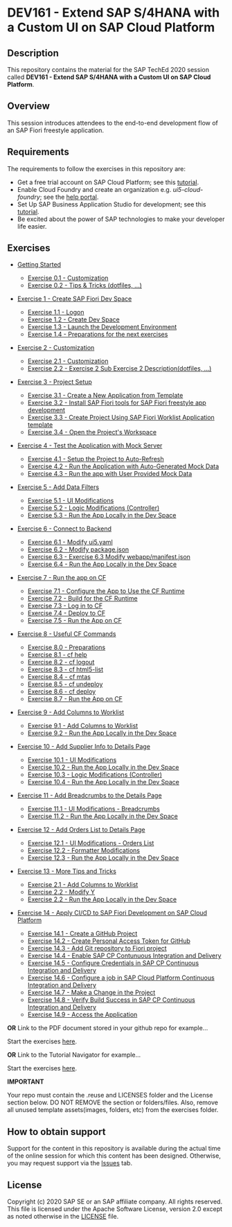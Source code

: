 # DEV161 - Extend SAP S/4HANA with a Custom UI on SAP Cloud Platform

## Description

This repository contains the material for the SAP TechEd 2020 session called **DEV161 - Extend SAP S/4HANA with a Custom UI on SAP Cloud Platform**.

## Overview

This session introduces attendees to the end-to-end development flow of an SAP Fiori freestyle application.

## Requirements

The requirements to follow the exercises in this repository are:
- Get a free trial account on SAP Cloud Platform; see this [tutorial](https://developers.sap.com/tutorials/hcp-create-trial-account.html).
- Enable Cloud Foundry and create an organization e.g. *ui5-cloud-foundry*; see the [help portal](https://help.sap.com/viewer/a96b1df8525f41f79484717368e30626/Cloud/en-US/dc18bac42270468d84b6c030a668e003.html).
- Set Up SAP Business Application Studio for development; see this [tutorial](https://developers.sap.com/tutorials/appstudio-onboarding.html).
- Be excited about the power of SAP technologies to make your developer life easier.

## Exercises

- [Getting Started](exercises/ex0/)
    - [Exercise 0.1 - Customization](exercises/ex1#exercise-11-sub-exercise-1-description)
    - [Exercise 0.2 - Tips & Tricks (dotfiles, ...)](exercises/ex1#exercise-11-sub-exercise-1-description)
- [Exercise 1 - Create SAP Fiori Dev Space](exercises/ex1/)
    - [Exercise 1.1 - Logon](exercises/ex1#exercise-11---Logon)
    - [Exercise 1.2 - Create Dev Space](exercises/ex1#exercise-12---Create-Dev-Space)
    - [Exercise 1.3 - Launch the Development Environment](exercises/ex1#exercise-13---Launch-the-Development-Environment)
    - [Exercise 1.4 - Preparations for the next exercises](exercises/ex1#exercise-14---Preparations-for-the-next-exercises)
- [Exercise 2 -  Customization](exercises/ex2/)
    - [Exercise 2.1 - Customization](exercises/ex2#exercise-21-sub-exercise-1-description)
    - [Exercise 2.2 - Exercise 2 Sub Exercise 2 Description(dotfiles, ...)](exercises/ex2#exercise-22-sub-exercise-2-description)
- [Exercise 3 - Project Setup](exercises/ex3/)
    - [Exercise 3.1 - Create a New Application from Template](exercises/ex3#exercise-31---Launch-Yeoman-UI-Generator)
    - [Exercise 3.2 - Install SAP Fiori tools for SAP Fiori freestyle app development](exercises/ex3#exercise-31---Install-SAP-Fiori-tools-for-SAP-Fiori-freestyle-app-development)
    - [Exercise 3.3 - Create Project Using SAP Fiori Worklist Application template](exercises/ex3#exercise-31---Create-Project-Using-SAP-Fiori-Worklist-Application-template)
    - [Exercise 3.4 - Open the Project's Workspace](exercises/ex3#exercise-31---Open-the-Project's-Workspace)
- [Exercise 4 - Test the Application with Mock Server](exercises/ex4/)
    - [Exercise 4.1 - Setup the Project to Auto-Refresh](exercises/ex4#exercise-41---Setup-the-Project-to-Auto-Refresh)
    - [Exercise 4.2 - Run the Application with Auto-Generated Mock Data](exercises/ex4#exercise-42---Run-the-Application-with-Auto-Generated-Mock-Data)
    - [Exercise 4.3 - Run the app with User Provided Mock Data](exercises/ex2#Exercise-43---Run-the-Application-with-User-Provided-Mock-Data)
- [Exercise 5 - Add Data Filters](exercises/ex5/)
    - [Exercise 5.1 - UI Modifications](exercises/ex5#exercise-51---UI-Modifications)
    - [Exercise 5.2 - Logic Modifications (Controller)](exercises/ex5#exercise-52---Logic-Modifications-(Controller))
    - [Exercise 5.3 - Run the App Locally in the Dev Space](exercises/ex5#exercise-53---Run-the-App-Locally-in-the-Dev-Space)
- [Exercise 6 - Connect to Backend](exercises/ex6/)
    - [Exercise 6.1 - Modify ui5.yaml](exercises/ex6#exercise-61---Modify-ui5yaml)
    - [Exercise 6.2 - Modify package.json](exercises/ex6#exercise-62---Modify-packagejson)
    - [Exercise 6.3 - Exercise 6.3 Modify webapp/manifest.json](exercises/ex6#exercise-63---Modify-webapp/manifestjson)
    - [Exercise 6.4 - Run the App Locally in the Dev Space](exercises/ex6#exercise-64---Run-the-App-Locally-in-the-Dev-Space)
- [Exercise 7 - Run the app on CF](exercises/ex7/)
    - [Exercise 7.1 - Configure the App to Use the CF Runtime](exercises/ex7#exercise-71---Configure-the-App-to-Use-the-CF-Runtime)
    - [Exercise 7.2 - Build for the CF Runtime](exercises/ex7#exercise-72-Build-for-the-CF-Runtime)
    - [Exercise 7.3 - Log in to CF](exercises/ex7#exercise-73---Log-in-to-CF)
    - [Exercise 7.4 - Deploy to CF](exercises/ex7#exercise-74---Deploy-to-CF)
    - [Exercise 7.5 - Run the App on CF](exercises/ex7#exercise-75---Run-the-App-on-CF)
- [Exercise 8 - Useful CF Commands](exercises/ex8/)
    - [Exercise 8.0 - Preparations](exercises/ex8#exercise-80---Preparations)
    - [Exercise 8.1 - cf help](exercises/ex8#Exercise-81---cf-help)
    - [Exercise 8.2 - cf logout](exercises/ex8#Exercise-82---cf-logout)
    - [Exercise 8.3 - cf html5-list](exercises/ex8#Exercise-83---cf-html5-list)
    - [Exercise 8.4 - cf mtas](exercises/ex8#Exercise-84---cf-mtas)
    - [Exercise 8.5 - cf undeploy](exercises/ex8#Exercise-85---cf-undeploy)
    - [Exercise 8.6 - cf deploy](exercises/ex8#Exercise-86---cf-deploy)
    - [Exercise 8.7 - Run the App on CF](exercises/ex8#Exercise-87---Run-the-App-on-CF)
- [Exercise 9 - Add Columns to Worklist](exercises/ex9/)
    - [Exercise 9.1 - Add Columns to Worklist](exercises/ex9#exercise-91---Add-Columns-to-Worklist)
    - [Exercise 9.2 - Run the App Locally in the Dev Space](exercises/ex2#exercise-92---Run-the-App-Locally-in-the-Dev-Space)
- [Exercise 10 - Add Supplier Info to Details Page](exercises/ex10/)
    - [Exercise 10.1 - UI Modifications](exercises/ex10#exercise-101---UI-Modifications)
    - [Exercise 10.2 - Run the App Locally in the Dev Space](exercises/ex10#exercise-102---Run-the-App-Locally-in-the-Dev-Space)
    - [Exercise 10.3 - Logic Modifications (Controller)](exercises/ex10#exercise-103---Logic-Modifications-(Controller))
    - [Exercise 10.4 - Run the App Locally in the Dev Space](exercises/ex10#exercise-104---Run-the-App-Locally-in-the-Dev-Space)
- [Exercise 11 - Add Breadcrumbs to the Details Page](exercises/ex11/)
    - [Exercise 11.1 - UI Modifications - Breadcrumbs](exercises/ex11#exercise-111---UI-Modifications---Breadcrumbs)
    - [Exercise 11.2 - Run the App Locally in the Dev Space](exercises/ex11#exercise-112---Run-the-App-Locally-in-the-Dev-Space)
- [Exercise 12 - Add Orders List to Details Page](exercises/ex12/)
    - [Exercise 12.1 - UI Modifications - Orders List](exercises/ex12#exercise-121---UI-Modifications---Orders-List)
    - [Exercise 12.2 - Formatter Modifications](exercises/ex12#exercise-122---Formatter-Modifications)
    - [Exercise 12.3 - Run the App Locally in the Dev Space](exercises/ex12#exercise-123---Run-the-App-Locally-in-the-Dev-Space)
- [Exercise 13 - More Tips and Tricks](exercises/ex2/)
    - [Exercise 2.1 - Add Columns to Worklist](exercises/ex2#exercise-21-sub-exercise-1-description)
    - [Exercise 2.2 - Modify Y](exercises/ex2#exercise-22-sub-exercise-2-description)
    - [Exercise 2.2 - Run the App Locally in the Dev Space](exercises/ex2#exercise-22-sub-exercise-2-description)

- [Exercise 14 - Apply CI/CD to SAP Fiori Development on SAP Cloud Platform](exercises/ex14/)
    - [Exercise 14.1 - Create a GitHub Project](exercises/ex8#exercise-141-Create-a-GitHub-Project)
    - [Exercise 14.2 - Create Personal Access Token for GitHub](exercises/ex14#exercise-142-Create-Personal-Access-Token-for-GitHub)
    - [Exercise 14.3 - Add Git repository to Fiori project](exercises/ex14#exercise-143-Add-Git-repository-to-Fiori-project)
    - [Exercise 14.4 - Enable SAP CP Contunuous Integration and Delivery](exercises/ex14#exercise-144-Enable-SAP-CP-Contunuous-Integration-and-Delivery)
    - [Exercise 14.5 - Configure Credentials in SAP CP Continuous Integration and Delivery](exercises/ex14#exercise-145-Configure-Credentials-in-SAP-CP-Continuous-Integration-and-Delivery)
    - [Exercise 14.6 - Configure a job in SAP Cloud Platform Continuous Integration and Delivery](exercises/ex14#exercise-146-Configure-a-job-in-SAP-Cloud-Platform-Continuous-Integration-and-Delivery)
    - [Exercise 14.7 - Make a Change in the Project](exercises/ex14#exercise-147-Make-a-Change-in-the-Project)
    - [Exercise 14.8 - Verify Build Success in SAP CP Continuous Integration and Delivery](exercises/ex14#exercise-148-Verify-Build-Success-in-SAP-CP-Continuous-Integration-and-Delivery)
    - [Exercise 14.9 - Access the Application](exercises/ex14#exercise-149-Access-the-Application)


**OR** Link to the PDF document stored in your github repo for example...

Start the exercises [here](exercises/myPDFDoc.pdf).

**OR** Link to the Tutorial Navigator for example...

Start the exercises [here](https://developers.sap.com/tutorials/abap-environment-trial-onboarding.html).

**IMPORTANT**

Your repo must contain the .reuse and LICENSES folder and the License section below. DO NOT REMOVE the section or folders/files. Also, remove all unused template assets(images, folders, etc) from the exercises folder.

## How to obtain support

Support for the content in this repository is available during the actual time of the online session for which this content has been designed. Otherwise, you may request support via the [Issues](../../issues) tab.

## License
Copyright (c) 2020 SAP SE or an SAP affiliate company. All rights reserved. This file is licensed under the Apache Software License, version 2.0 except as noted otherwise in the [LICENSE](LICENSES/Apache-2.0.txt) file.
